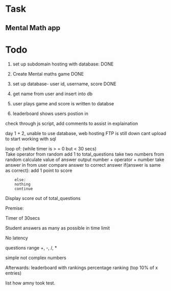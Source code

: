 # Task
## Mental Math app
 
# Todo
1. set up subdomain hosting with database: DONE

2. Create Mental maths game DONE

3. set up database- user id, username, score DONE

4. get name from user and insert into db

5. user plays game and score is written to databse

6. leaderboard shows users postion in 


check through js script, add comments to assist in explaination



day 1 + 2, unable to use database, web hosting FTP is still down cant upload to start working with sql





loop of: (while timer is > = 0 but < 30 secs)	
Take operator from random
	add 1 to total_questions
	take two numbers from random
	calculate value of answer
	output number + operator + number
	take answer in from user
	compare answer to correct answer
		if(answer is same as correct):
			add 1 point to score

		else:
		nothing
		continue
			

Display score out of total_questions












Premise:

Timer of 30secs

Student answers as many as possible in time limit

No latency

questions range +, -, /, *

simple not complex numbers

Afterwards:
leaderboard
with rankings
percentage ranking (top 10% of x entries)

list how amny took test.


